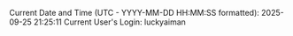 Current Date and Time (UTC - YYYY-MM-DD HH:MM:SS formatted): 2025-09-25 21:25:11
Current User's Login: luckyaiman
